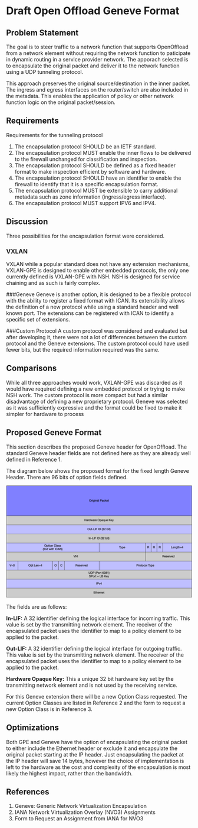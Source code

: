# Draft Open Offload Geneve Format

## Problem Statement
The goal is to steer traffic to a network function that supports OpenOffload from a network element without requiring the network function to paticipate in dynamic routing in a service provider network. The apporach selected is to encapsulate the original packet and deliver it to the network function using a UDP tunneling protocol. 

This approach preserves the original source/destination in the inner packet. The ingress and egress interfaces on the router/switch are also included in the metadata. This enables the application of policy or other network function logic on the original packet/session.

## Requirements
Requirements for the tunneling protocol
1. The encapsulation protocol SHOULD be an IETF standard.
2. The encapsulation protocol MUST enable the inner flows to be delivered to the firewall unchanged for classification and inspection.
3. The encapsulation protocol SHOULD be defined as a fixed header format to make inspection efficient by software and hardware.
4. The encapsulation protocol SHOULD have an identifier to enable the firewall to identify that it is a specific encapsulation format.
5. The encapsulation protocol MUST be extensible to carry additional metadata such as zone information (ingress/egress interface).
6. The encapsulation protocol MUST support IPV6 and IPV4.

## Discussion
Three possibilities for the encapsulation format were considered.

### VXLAN 
VXLAN while a popular standard does not have any extension mechanisms, VXLAN-GPE is designed to enable other embedded protocols, the only one currently defined is VXLAN-GPE with NSH. NSH is designed for service chaining and as such is fairly complex.

###Geneve 
Geneve is  another option, it is designed to be a flexible protocol with the ability to register a fixed format with ICAN. Its extensibility allows the definition of a new protocol while using a standard header and well known port. The extensions can be registered with ICAN to identify a specific set of extensions.

###Custom Protocol
A custom protocol was considered and evaluated but after developing it, there were not a lot of differences between the custom protocol and the Geneve extensions. The custom protocol could have used fewer bits, but the required information required was the same.

## Comparisons
While all three approaches would work, VXLAN-GPE was discarded as it would have required defining a new embedded protocol or trying to make NSH work. The custom protocol is more compact but had a similar disadvantage of defining a new proprietary protocol. Geneve was selected as it was sufficiently expressive and the format could be fixed to make it simpler for hardware to process

## Proposed Geneve Format
This section describes the proposed Geneve header for OpenOffload. The standard Geneve header fields are not defined here as they are already well defined in Reference 1.

The diagram below shows the proposed format for the fixed length Geneve Header. There are 96 bits of option fields defined. 

![](images/geneve_openoffoad.png)

The fields are as follows:

**In-LIF:** A 32 identifier defining the logical interface for incoming traffic. This value is set by the transmitting network element. The receiver of the encapsulated packet uses the identifier to map to a policy element to be applied to the packet.

**Out-LIF:** A 32 identifier defining the logical interface for outgoing traffic. This value is set by the transmitting network element. The receiver of the encapsulated packet uses the identifier to map to a policy element to be applied to the packet.

**Hardware Opaque Key:** This a unique 32 bit hardware key set by the transmitting network element and is not used by the receiving service. 

For this Geneve extension there will be a new Option Class requested. The current Option Classes are listed in Reference 2 and the form to request a new Option Class is in Reference 3. 

## Optimizations
Both GPE and Geneve have the option of encapsulating the original packet to either include the Ethernet header or exclude it and encapsulate the original packet starting at the IP header. Just encapsulating the packet at the IP header will save 14 bytes, however the choice of implementation is left to the hardware as the cost and complexity of the encapsulation is most likely the highest impact, rather than the bandwidth.

## References
1. Geneve: Generic Network Virtualization Encapsulation
2. IANA Network Virtualization Overlay (NVO3) Assignments
3. Form to Request an Assignment from IANA for NVO3


